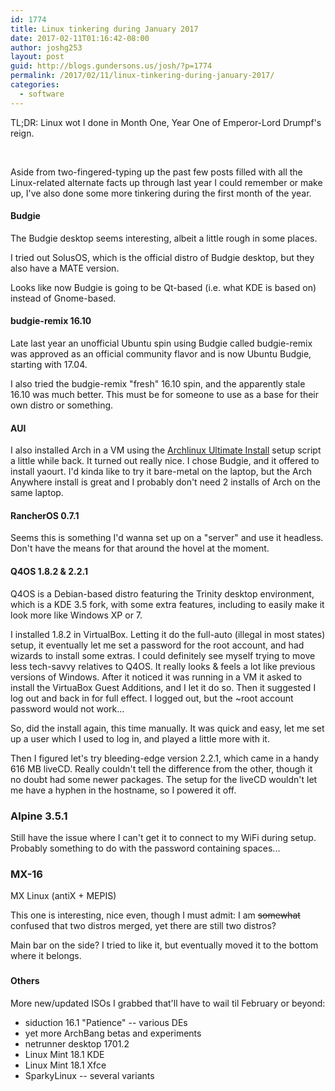 ```yaml
---
id: 1774
title: Linux tinkering during January 2017
date: 2017-02-11T01:16:42-08:00
author: joshg253
layout: post
guid: http://blogs.gundersons.us/josh/?p=1774
permalink: /2017/02/11/linux-tinkering-during-january-2017/
categories:
  - software
---
```

TL;DR: Linux wot I done in Month One, Year One of Emperor-Lord Drumpf's reign.

&nbsp;

Aside from two-fingered-typing up the past few posts filled with all the Linux-related alternate facts up&nbsp;through last year I could remember or make up, I've also done some more tinkering during the first month of the year.

<h4>Budgie</h4>

The Budgie desktop seems interesting, albeit a little rough in some places.

I tried out SolusOS, which is the official distro of Budgie desktop, but they also have a MATE version.

Looks like now Budgie is going to be Qt-based (i.e. what KDE is based on) instead of Gnome-based.

<h4>budgie-remix 16.10</h4>

Late last year an unofficial Ubuntu spin using Budgie called budgie-remix was approved as an official community flavor and is now Ubuntu Budgie, starting with 17.04.

I also tried the budgie-remix "fresh" 16.10 spin, and the apparently stale 16.10 was much better. This must be for someone to use as a base for their own distro or something.

<h4>AUI</h4>

I also installed Arch in a VM using the&nbsp;<a href="https://github.com/helmuthdu/aui">Archlinux Ultimate Install</a> setup script a little while back. It turned out really nice. I chose Budgie, and it offered to install yaourt. I'd kinda like to try it bare-metal on the laptop, but the Arch Anywhere install is great and I probably don't need 2 installs of Arch on the same laptop.

<h4>RancherOS 0.7.1</h4>

Seems this is something I'd wanna set up on a "server" and use it headless. Don't have the means for that around the hovel at the moment.

<h4>Q4OS 1.8.2 &amp; 2.2.1</h4>

Q4OS is a Debian-based distro featuring the Trinity desktop environment, which is a KDE 3.5 fork, with some extra features, including to easily make it look more like Windows XP or 7.

I installed 1.8.2 in VirtualBox. Letting it do the full-auto (illegal in most states) setup, it eventually let me set a password for the root account, and had wizards to install some extras. I could definitely see myself trying to move less tech-savvy relatives to Q4OS. It really looks &amp; feels a lot like previous versions of Windows. After it noticed it was running in a VM it asked to install the VirtuaBox Guest Additions, and I let it do so. Then it suggested I log out and back in for full effect. I logged out, but the ~root account password would not work...

So, did the install again, this time manually. It was quick and easy, let me set up a user which I used to log in, and played a little more with it.

Then I figured let's try bleeding-edge version 2.2.1, which came in a handy 616 MB liveCD. Really couldn't tell the difference from the other, though it no doubt had some newer packages. The setup for the liveCD wouldn't let me have a hyphen in the hostname, so I powered it off.

<h3>Alpine 3.5.1</h3>

Still have the issue where I can't get it to connect to my WiFi during setup. Probably something to do with the password containing spaces...

<h3>MX-16</h3>

MX Linux (antiX + MEPIS)

This one is interesting, nice even, though I must admit: I am <del>somewhat</del> confused that two distros merged, yet there are still two distros?

Main bar on the side? I tried to like it, but eventually moved it to the bottom where it belongs.

<h3></h3>

<h4>Others</h4>

More new/updated ISOs I grabbed that'll have to wail til February or beyond:

<ul>
    <li>siduction 16.1 "Patience" -- various DEs</li>
    <li>yet more ArchBang betas and experiments</li>
    <li>netrunner desktop 1701.2</li>
    <li>Linux Mint 18.1 KDE</li>
    <li>Linux Mint 18.1 Xfce</li>
    <li>SparkyLinux -- several variants</li>
</ul>